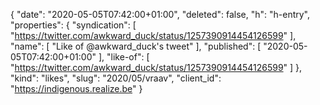 {
  "date": "2020-05-05T07:42:00+01:00",
  "deleted": false,
  "h": "h-entry",
  "properties": {
    "syndication": [
      "https://twitter.com/awkward_duck/status/1257390914454126599"
    ],
    "name": [
      "Like of @awkward_duck's tweet"
    ],
    "published": [
      "2020-05-05T07:42:00+01:00"
    ],
    "like-of": [
      "https://twitter.com/awkward_duck/status/1257390914454126599"
    ]
  },
  "kind": "likes",
  "slug": "2020/05/vraav",
  "client_id": "https://indigenous.realize.be"
}
